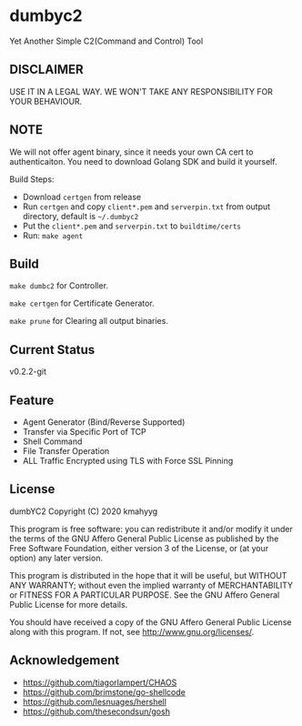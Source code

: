# dumbyc2

Yet Another Simple C2(Command and Control) Tool

## DISCLAIMER

USE IT IN A LEGAL WAY. WE WON'T TAKE ANY RESPONSIBILITY FOR YOUR BEHAVIOUR.

## NOTE

We will not offer agent binary, since it needs your own CA cert to authenticaiton. 
You need to download Golang SDK and build it yourself.

Build Steps:

- Download `certgen` from release
- Run `certgen` and copy `client*.pem` and `serverpin.txt` from output directory, default is `~/.dumbyc2`
- Put the `client*.pem` and `serverpin.txt` to `buildtime/certs`
- Run: `make agent`

## Build

`make dumbc2` for Controller.

`make certgen` for Certificate Generator.

`make prune` for Clearing all output binaries.

## Current Status

v0.2.2-git

## Feature

- Agent Generator (Bind/Reverse Supported)
- Transfer via Specific Port of TCP
- Shell Command
- File Transfer Operation
- ALL Traffic Encrypted using TLS with Force SSL Pinning

## License

 dumbYC2
 Copyright (C) 2020  kmahyyg
 
 This program is free software: you can redistribute it and/or modify
 it under the terms of the GNU Affero General Public License as published by
 the Free Software Foundation, either version 3 of the License, or
 (at your option) any later version.
 
 This program is distributed in the hope that it will be useful,
 but WITHOUT ANY WARRANTY; without even the implied warranty of
 MERCHANTABILITY or FITNESS FOR A PARTICULAR PURPOSE.  See the
 GNU Affero General Public License for more details.
 
 You should have received a copy of the GNU Affero General Public License
 along with this program.  If not, see <http://www.gnu.org/licenses/>.

## Acknowledgement

- https://github.com/tiagorlampert/CHAOS
- https://github.com/brimstone/go-shellcode
- https://github.com/lesnuages/hershell
- https://github.com/thesecondsun/gosh
